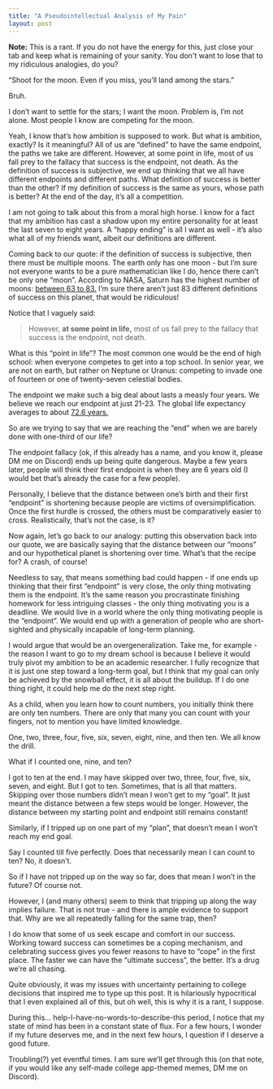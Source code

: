 ```yaml
---
title: "A Pseudointellectual Analysis of My Pain"
layout: post
---
```


**Note:** This is a rant. If you do not have the energy for this, just close your tab and keep what is remaining of your sanity. You don't want to lose that to my ridiculous analogies, do you?

“Shoot for the moon. Even if you miss, you’ll land among the stars.”

Bruh.

I don’t want to settle for the stars; I want the moon. Problem is, I’m not alone. Most people I know are competing for the moon.


Yeah, I know that’s how ambition is supposed to work. But what is ambition, exactly? Is it meaningful? All of us are “defined” to have the same endpoint, the paths we take are different. However, at some point in life, most of us fall prey to the fallacy that success is the endpoint, not death. As the definition of success is subjective, we end up thinking that we all have different endpoints and different paths. What definition of success is better than the other? If my definition of success is the same as yours, whose path is better? At the end of the day, it’s all a competition. 

I am not going to talk about this from a moral high horse. I know for a fact that my ambition has cast a shadow upon my entire personality for at least the last seven to eight years. A “happy ending” is all I want as well - it’s also what all of my friends want, albeit our definitions are different. 

Coming back to our quote: if the definition of success is subjective, then there must be multiple moons. The earth only has one moon - but I’m sure not everyone wants to be a pure mathematician like I do, hence there can’t be only one “moon”. According to NASA, Saturn has the highest number of moons: [between 63 to 83.](https://solarsystem.nasa.gov/moons/in-depth/) I’m sure there aren’t just 83 different definitions of success on this planet, that would be ridiculous!

Notice that I vaguely said:

> However, **at some point in life,** most of us fall prey to the fallacy that success is the endpoint, not death. 

What is this “point in life”? The most common one would be the end of high school: when everyone competes to get into a top school. In senior year, we are not on earth, but rather on Neptune or Uranus: competing to invade one of fourteen or one of twenty-seven celestial bodies. 

The endpoint we make such a big deal about lasts a measly four years. We believe we reach our endpoint at just 21-23. The global life expectancy averages to about [72.6 years.](https://ourworldindata.org/life-expectancy) 

So are we trying to say that we are reaching the “end” when we are barely done with one-third of our life?

The endpoint fallacy (ok, if this already has a name, and you know it, please DM me on Discord) ends up being quite dangerous. Maybe a few years later, people will think their first endpoint is when they are 6 years old (I would bet that’s already the case for a few people).

Personally, I believe that the distance between one’s birth and their first “endpoint” is shortening because people are victims of oversimplification. Once the first hurdle is crossed, the others must be comparatively easier to cross. Realistically, that’s not the case, is it?

Now again, let’s go back to our analogy: putting this observation back into our quote, we are basically saying that the distance between our “moons” and our hypothetical planet is shortening over time. What’s that the recipe for? A crash, of course!

Needless to say, that means something bad could happen - if one ends up thinking that their first “endpoint” is very close, the only thing motivating them is the endpoint. It’s the same reason you procrastinate finishing homework for less intriguing classes - the only thing motivating you is a deadline. We would live in a world where the only thing motivating people is the “endpoint”. We would end up with a generation of people who are short-sighted and physically incapable of long-term planning. 

I would argue that would be an overgeneralization. Take me, for example - the reason I want to go to my dream school is because I believe it would truly pivot my ambition to be an academic researcher. I fully recognize that it is just one step toward a long-term goal, but I think that my goal can only be achieved by the snowball effect, it is all about the buildup. If I do one thing right, it could help me do the next step right. 

As a child, when you learn how to count numbers, you initially think there are only ten numbers. There are only that many you can count with your fingers, not to mention you have limited knowledge. 

One, two, three, four, five, six, seven, eight, nine, and then ten. We all know the drill.

What if I counted one, nine, and ten?

I got to ten at the end. I may have skipped over two, three, four, five, six, seven, and eight. But I got to ten. Sometimes, that is all that matters. Skipping over those numbers didn’t mean I won’t get to my “goal”. It just meant the distance between a few steps would be longer. However, the distance between my starting point and endpoint still remains constant!

Similarly, if I tripped up on one part of my “plan”, that doesn’t mean I won’t reach my end goal.

Say I counted till five perfectly. Does that necessarily mean I can count to ten? No, it doesn’t.

So if I have not tripped up on the way so far, does that mean I won’t in the future? Of course not.

However, I (and many others) seem to think that tripping up along the way implies failure. That is not true - and there is ample evidence to support that. Why are we all repeatedly falling for the same trap, then?

I do know that some of us seek escape and comfort in our success. Working toward success can sometimes be a coping mechanism, and celebrating success gives you fewer reasons to have to “cope” in the first place. The faster we can have the “ultimate success”, the better. It’s a drug we’re all chasing. 

Quite obviously, it was my issues with uncertainty pertaining to college decisions that inspired me to type up this post. It is hilariously hypocritical that I even explained all of this, but oh well, this is why it is a rant, I suppose. 

During this… help-I-have-no-words-to-describe-this period, I notice that my state of mind has been in a constant state of flux. For a few hours, I wonder if my future deserves me, and in the next few hours, I question if I deserve a good future.

Troubling(?) yet eventful times. I am sure we’ll get through this (on that note, if you would like any self-made college app-themed memes, DM me on Discord).
